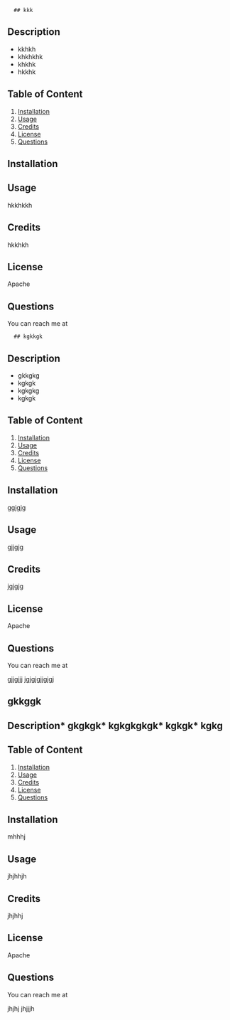 
      ## kkk

## Description
* kkhkh
* khkhkhk
* khkhk
* hkkhk

## Table of Content
1. [Installation](#installation)
2. [Usage](#usage)
3. [Credits](#credits)
4. [License](#license)
5. [Questions](#questions)

## Installation


## Usage
hkkhkkh

## Credits
hkkhkh

## License
Apache

## Questions
You can reach me at




      ## kgkkgk

## Description
* gkkgkg
* kgkgk
* kgkgkg
* kgkgk

## Table of Content
1. [Installation](#installation)
2. [Usage](#usage)
3. [Credits](#credits)
4. [License](#license)
5. [Questions](#questions)

## Installation
ggjgjg

## Usage
gjjgjg

## Credits
jgjgjg

## License
Apache

## Questions
You can reach me at

gjjgjjj
jgjgjgjjgjgj

## gkkggk
## Description* gkgkgk* kgkgkgkgk* kgkgk* kgkg
## Table of Content
1. [Installation](#installation)
2. [Usage](#usage)
3. [Credits](#credits)
4. [License](#license)
5. [Questions](#questions)
## Installation
mhhhj
## Usage
jhjhhjh
## Credits
jhjhhj
## License
Apache
## Questions
You can reach me at

jhjhj
jhjjjh
